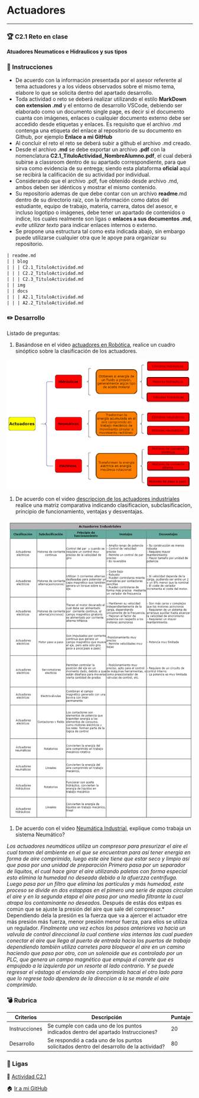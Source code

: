 # Actuadores
___


### :trophy: C2.1 Reto en clase 

**Atuadores Neumaticos e Hidraulicos y sus tipos**

### :blue_book: Instrucciones

- De acuerdo con la información presentada por el asesor referente al tema actuadores y a los videos
observados sobre el mismo tema, elabore lo que se solicita dentro del apartado desarrollo.
- Toda actividad o reto se deberá realizar utilizando el estilo **MarkDown con extension .md** y el entorno de
desarrollo VSCode, debiendo ser elaborado como un documento single page, es decir si el documento
cuanta con imágenes, enlaces o cualquier documento externo debe ser accedido desde etiquetas y enlaces.
Es requisito que el archivo .md contenga una etiqueta del enlace al repositorio de su documento en
Github, por ejemplo **Enlace a mi GitHub**
- Al concluir el reto el reto se deberá subir a github el archivo .md creado.
- Desde el archivo **.md** se debe exportar un archivo **.pdf** con la nomenclatura
**C2.1_TituloActividad_NombreAlumno.pdf**, el cual deberá subirse a classroom dentro de su apartado
correspondiente, para que sirva como evidencia de su entrega; siendo esta plataforma **oficial** aquí se
recibirá la calificación de su actividad por individual.
- Considerando que el archivo .pdf, fue obtenido desde archivo .md, ambos deben ser idénticos y mostrar el mismo contenido.
- Su repositorio ademas de que debe contar con un archivo **readme**.md dentro de su directorio raíz, con la información como datos del estudiante, equipo de trabajo, materia, carrera, datos del asesor, e incluso logotipo o imágenes, debe tener un apartado de contenidos o indice, los cuales realmente son ligas o **enlaces a sus documentos .md**, _evite utilizar texto_ para indicar enlaces internos o externo.
- Se propone una estructura tal como esta indicada abajo, sin embargo puede utilizarse cualquier otra que le apoye para organizar su repositorio.  
``` 
| readme.md
| | blog
| | | C2.1_TituloActividad.md
| | | C2.2_TituloActividad.md
| | | C2.3_TituloActividad.md
| | img
| | docs
| | | A2.1_TituloActividad.md
| | | A2.2_TituloActividad.md
```

### :pencil2: Desarrollo

Listado de preguntas:

1. Basándose en el video [actuadores en Robótica](https://www.youtube.com/watch?v=e_6rjEGWqoY), realice un cuadro sinóptico sobre la clasificación de los actuadores.

<p align="center">
    <img alt="Logo" src="../img/C2.1_CuadroSin_Tipo_Actuadores.png">
</p>

1. De acuerdo con el video [descripcion de los actuadores industriales](https://www.youtube.com/watch?v=mFsPxpFHajM) realice una matriz comparativa indicando clasificacion, subclasificacion, principio de funcionamiento, ventajas y desventajas.

<p align="center">
    <img alt="Logo" src="../img/C2.1_Tabla.png">
</p>


1. De acuerdo con el video [Neumática Industrial](https://www.youtube.com/watch?v=Wee85cI6wwQ&t=394s), explique como trabaja un sistema Neumático?

*Los actuadores neumáticos utiliza un compresor para presurizar el aire el cual toman del ambiente en el que se encuentran para así tener energía en forma de aire comprimido, luego este aire tiene que estar seco y limpio así que pasa por una unidad de preparación* 
*Primero pasa por un separador de liquitos, el cual hace girar el aire utilizando paletas con forma especial  esto elimina la humedad no deseada debido a la afuerzza centrifuga.*
*Luego pasa por un filtro que elimina  las partículas y más  humedad, este proceso se divide en dos estappas en el pimero una serie de aspas circulan el aire y en la segunda etapa el aire pasa por una media filtrante la cual atrapa los contaminante no deseados.*
Después de estás dos estpas es común que se ajuste la presión del aire que sale del compresor.*  
Dependiendo dela  la presión es la fuerza que va a ajercer el actuador etre más presión más fuerza, menor presión menor fuerza, para ellos se utiliza un regulador. 
*Finalmente una vez echos los pasos anteriores va hacia un valvula de control direccional la cual contiene  vias internas las cual pueden conectar el aire que llega al puerto de entrada hacia los puertos de trabajo dependiendo también utiliza carretes para bloquear el aire en un camino haciendo que paso por otro, con un solenoide que es controlado por un PLC, que genera un campo magnético que empuja el carrete que es empujado a la izquierda por un resorte al lado contrario. Y se puede regresar el vástago al enviando aire comprimido hacai el otro lado para que lo regrese todo dpendera de la direccion a la se mande el aire comprimido.*


### :bomb: Rubrica

| Criterios     | Descripción                                                                                  | Puntaje |
| ------------- | -------------------------------------------------------------------------------------------- | ------- |
| Instrucciones | Se cumple con cada uno de los puntos indicados dentro del apartado Instrucciones?            | 20 |
| Desarrollo    | Se respondió a cada uno de los puntos solicitados dentro del desarrollo de la actividad?     | 80      |

### :bookmark: Ligas

:memo: [Actividad C2.1 ](https://github.com/NellyQuino/SistemasProgramables/blob/main/Blog/C2.1_ActuadoresNeumaticosHidraulicos.md)

:house: [Ir a mi GitHub](https://github.com/NellyQuino/SistemasProgramables)
